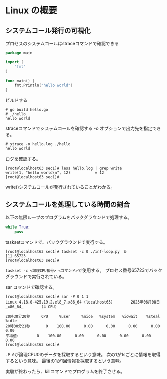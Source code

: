 # Linux の概要

## システムコール発行の可視化
プロセスのシステムコールはstraceコマンドで確認できる

```go
package main

import (
    "fmt"
)

func main() {
    fmt.Println("hello world")
}
```

ビルドする

```shell
# go build hello.go
# ./hello
hello world
```

straceコマンドでシステムコールを確認する
-o オプションで出力先を指定できる。
```shell
# strace -o hello.log ./hello
hello world
```

ログを確認する。
```
[root@localhost63 sec1]# less hello.log | grep write
write(1, "hello world\n", 12)           = 12
[root@localhost63 sec1]#
```
write()システムコールが発行されていることがわかる。

## システムコールを処理している時間の割合
以下の無限ループのプログラムをバックグラウンドで処理する。
```python
while True:
    pass
```

tasksetコマンドで、バックグラウンドで実行する。
```
[root@localhost63 sec1]# taskset -c 0 ./inf-loop.py  &
[1] 65723
[root@localhost63 sec1]#
```
`taskset -c <論理CPU番号> <コマンド>`で使用する。
プロセス番号65723でバックグラウンドで実行されている。

sar コマンドで確認する。
```
[root@localhost63 sec1]# sar -P 0 1 1
Linux 4.18.0-425.19.2.el8_7.x86_64 (localhost63)        2023年06月08日  _x86_64_        (4 CPU)

20時30分20秒     CPU     %user     %nice   %system   %iowait    %steal     %idle
20時30分21秒       0    100.00      0.00      0.00      0.00      0.00      0.00
平均値:        0    100.00      0.00      0.00      0.00      0.00      0.00
[root@localhost63 sec1]#
```
`-P 0`が論理CPU0のデータを採取するという意味。
次の1が1sごとに情報を取得するという意味。
最後の1が1回情報を採取するという意味。

実験が終わったら、killコマンドでプログラムを終了させる。


